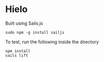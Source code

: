 # Hielo

Built using Sails.js

```
sudo npm -g install sailjs
```

To test, run the following inside the directory

```
npm install
sails lift
```

